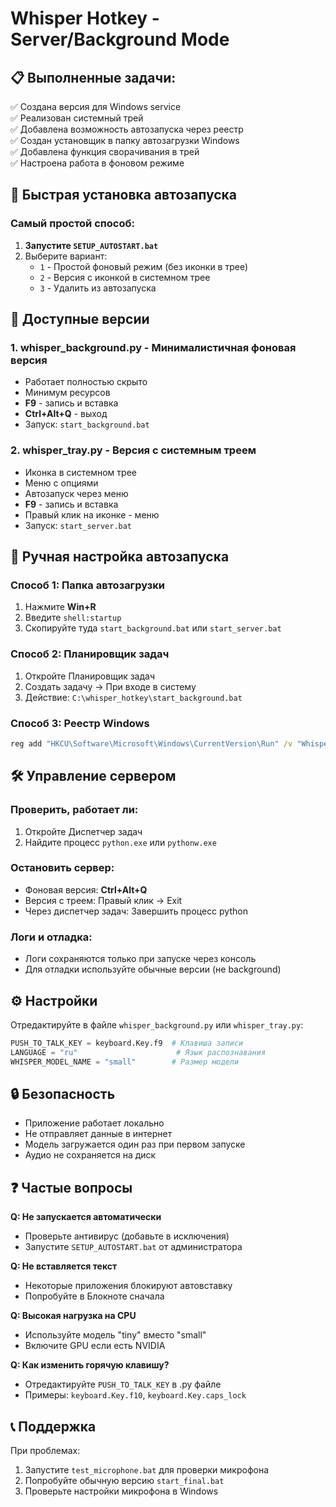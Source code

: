 # Whisper Hotkey - Server/Background Mode

## 📋 Выполненные задачи:
✅ Создана версия для Windows service  
✅ Реализован системный трей  
✅ Добавлена возможность автозапуска через реестр  
✅ Создан установщик в папку автозагрузки Windows  
✅ Добавлена функция сворачивания в трей  
✅ Настроена работа в фоновом режиме  

## 🚀 Быстрая установка автозапуска

### Самый простой способ:
1. **Запустите `SETUP_AUTOSTART.bat`**
2. Выберите вариант:
   - `1` - Простой фоновый режим (без иконки в трее)
   - `2` - Версия с иконкой в системном трее
   - `3` - Удалить из автозапуска

## 📁 Доступные версии

### 1. **whisper_background.py** - Минималистичная фоновая версия
- Работает полностью скрыто
- Минимум ресурсов
- **F9** - запись и вставка
- **Ctrl+Alt+Q** - выход
- Запуск: `start_background.bat`

### 2. **whisper_tray.py** - Версия с системным треем
- Иконка в системном трее
- Меню с опциями
- Автозапуск через меню
- **F9** - запись и вставка
- Правый клик на иконке - меню
- Запуск: `start_server.bat`

## 🔧 Ручная настройка автозапуска

### Способ 1: Папка автозагрузки
1. Нажмите **Win+R**
2. Введите `shell:startup`
3. Скопируйте туда `start_background.bat` или `start_server.bat`

### Способ 2: Планировщик задач
1. Откройте Планировщик задач
2. Создать задачу → При входе в систему
3. Действие: `C:\whisper_hotkey\start_background.bat`

### Способ 3: Реестр Windows
```cmd
reg add "HKCU\Software\Microsoft\Windows\CurrentVersion\Run" /v "WhisperHotkey" /t REG_SZ /d "C:\whisper_hotkey\start_background.bat" /f
```

## 🛠 Управление сервером

### Проверить, работает ли:
1. Откройте Диспетчер задач
2. Найдите процесс `python.exe` или `pythonw.exe`

### Остановить сервер:
- Фоновая версия: **Ctrl+Alt+Q**
- Версия с треем: Правый клик → Exit
- Через диспетчер задач: Завершить процесс python

### Логи и отладка:
- Логи сохраняются только при запуске через консоль
- Для отладки используйте обычные версии (не background)

## ⚙️ Настройки

Отредактируйте в файле `whisper_background.py` или `whisper_tray.py`:

```python
PUSH_TO_TALK_KEY = keyboard.Key.f9  # Клавиша записи
LANGUAGE = "ru"                      # Язык распознавания
WHISPER_MODEL_NAME = "small"        # Размер модели
```

## 🔒 Безопасность

- Приложение работает локально
- Не отправляет данные в интернет
- Модель загружается один раз при первом запуске
- Аудио не сохраняется на диск

## ❓ Частые вопросы

**Q: Не запускается автоматически**
- Проверьте антивирус (добавьте в исключения)
- Запустите `SETUP_AUTOSTART.bat` от администратора

**Q: Не вставляется текст**
- Некоторые приложения блокируют автовставку
- Попробуйте в Блокноте сначала

**Q: Высокая нагрузка на CPU**
- Используйте модель "tiny" вместо "small"
- Включите GPU если есть NVIDIA

**Q: Как изменить горячую клавишу?**
- Отредактируйте `PUSH_TO_TALK_KEY` в .py файле
- Примеры: `keyboard.Key.f10`, `keyboard.Key.caps_lock`

## 📞 Поддержка

При проблемах:
1. Запустите `test_microphone.bat` для проверки микрофона
2. Попробуйте обычную версию `start_final.bat`
3. Проверьте настройки микрофона в Windows